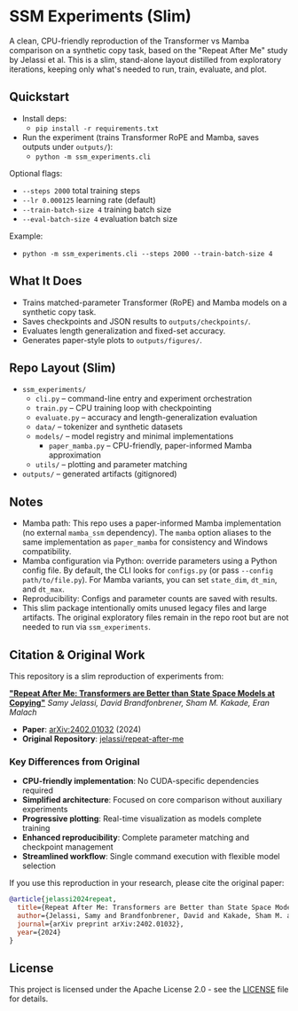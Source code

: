 # SSM Experiments (Slim)

A clean, CPU-friendly reproduction of the Transformer vs Mamba comparison on a synthetic copy task, based on the "Repeat After Me" study by Jelassi et al. This is a slim, stand-alone layout distilled from exploratory iterations, keeping only what's needed to run, train, evaluate, and plot.

## Quickstart

- Install deps:
  - `pip install -r requirements.txt`
- Run the experiment (trains Transformer RoPE and Mamba, saves outputs under `outputs/`):
  - `python -m ssm_experiments.cli`

Optional flags:
- `--steps 2000` total training steps
- `--lr 0.000125` learning rate (default)
- `--train-batch-size 4` training batch size
- `--eval-batch-size 4` evaluation batch size

Example:
- `python -m ssm_experiments.cli --steps 2000 --train-batch-size 4`

## What It Does
- Trains matched-parameter Transformer (RoPE) and Mamba models on a synthetic copy task.
- Saves checkpoints and JSON results to `outputs/checkpoints/`.
- Evaluates length generalization and fixed-set accuracy.
- Generates paper-style plots to `outputs/figures/`.

## Repo Layout (Slim)
- `ssm_experiments/`
  - `cli.py` – command-line entry and experiment orchestration
  - `train.py` – CPU training loop with checkpointing
  - `evaluate.py` – accuracy and length-generalization evaluation
  - `data/` – tokenizer and synthetic datasets
  - `models/` – model registry and minimal implementations
    - `paper_mamba.py` – CPU-friendly, paper-informed Mamba approximation
  - `utils/` – plotting and parameter matching
- `outputs/` – generated artifacts (gitignored)

## Notes
- Mamba path: This repo uses a paper-informed Mamba implementation (no external `mamba_ssm` dependency). The `mamba` option aliases to the same implementation as `paper_mamba` for consistency and Windows compatibility.
- Mamba configuration via Python: override parameters using a Python config file. By default, the CLI looks for `configs.py` (or pass `--config path/to/file.py`). For Mamba variants, you can set `state_dim`, `dt_min`, and `dt_max`.
- Reproducibility: Configs and parameter counts are saved with results.
- This slim package intentionally omits unused legacy files and large artifacts. The original exploratory files remain in the repo root but are not needed to run via `ssm_experiments`.

## Citation & Original Work

This repository is a slim reproduction of experiments from:

**["Repeat After Me: Transformers are Better than State Space Models at Copying"](https://arxiv.org/abs/2402.01032)**
*Samy Jelassi, David Brandfonbrener, Sham M. Kakade, Eran Malach*

- **Paper**: [arXiv:2402.01032](https://arxiv.org/abs/2402.01032) (2024)
- **Original Repository**: [jelassi/repeat-after-me](https://github.com/jelassi/repeat-after-me)

### Key Differences from Original
- **CPU-friendly implementation**: No CUDA-specific dependencies required
- **Simplified architecture**: Focused on core comparison without auxiliary experiments
- **Progressive plotting**: Real-time visualization as models complete training
- **Enhanced reproducibility**: Complete parameter matching and checkpoint management
- **Streamlined workflow**: Single command execution with flexible model selection

If you use this reproduction in your research, please cite the original paper:

```bibtex
@article{jelassi2024repeat,
  title={Repeat After Me: Transformers are Better than State Space Models at Copying},
  author={Jelassi, Samy and Brandfonbrener, David and Kakade, Sham M. and Malach, Eran},
  journal={arXiv preprint arXiv:2402.01032},
  year={2024}
}
```

## License

This project is licensed under the Apache License 2.0 - see the [LICENSE](LICENSE) file for details.
